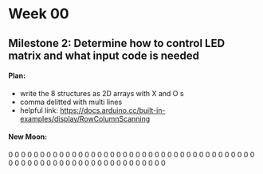 
# Week 00


## Milestone 2: Determine how to control LED matrix and what input code is needed

#### Plan:
- write the 8 structures as 2D arrays with X and O s
- comma delitted with multi lines
- helpful link: https://docs.arduino.cc/built-in-examples/display/RowColumnScanning

#### New Moon:
0 0 0 0 0 0 0 0
0 0 0 0 0 0 0 0
0 0 0 0 0 0 0 0
0 0 0 0 0 0 0 0
0 0 0 0 0 0 0 0
0 0 0 0 0 0 0 0
0 0 0 0 0 0 0 0
0 0 0 0 0 0 0 0
